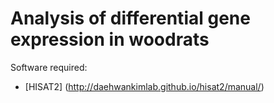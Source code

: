 # Analysis of differential gene expression in woodrats


Software required:

* [HISAT2] (http://daehwankimlab.github.io/hisat2/manual/)
